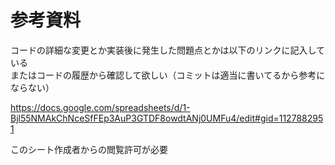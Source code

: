 # 参考資料

<p>コードの詳細な変更とか実装後に発生した問題点とかは以下のリンクに記入している<br>またはコードの履歴から確認して欲しい（コミットは適当に書いてるから参考にならない）</p>

https://docs.google.com/spreadsheets/d/1-Bjl55NMAkChNceSfFEp3AuP3GTDF8owdtANj0UMFu4/edit#gid=1127882951


<p>このシート作成者からの閲覧許可が必要</p>
